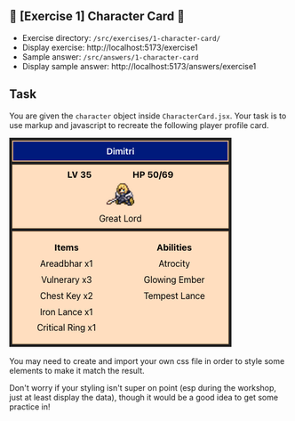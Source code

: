 ## 🌟 [Exercise 1] Character Card 💙
- Exercise directory: `/src/exercises/1-character-card/`
- Display exercise: http://localhost:5173/exercise1
- Sample answer: `/src/answers/1-character-card`
- Display sample answer: http://localhost:5173/answers/exercise1

## Task
You are given the `character` object inside `CharacterCard.jsx`. Your task is to use markup and javascript to recreate the following player profile card. 

![ex1](./images/ex1.png)

You may need to create and import your own css file in order to style some elements to make it match the result.

Don't worry if your styling isn't super on point (esp during the workshop, just at least display the data), though it would be a good idea to get some practice in!

